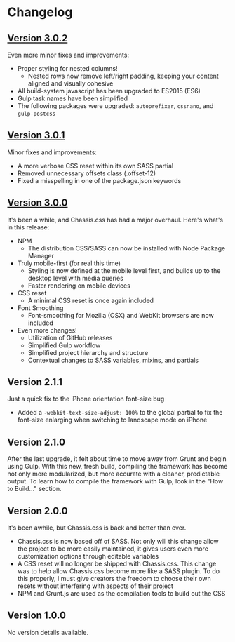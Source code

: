 # Changelog

## [Version 3.0.2](https://github.com/joeleisner/chassis-css/releases/tag/v3.0.2)
Even more minor fixes and improvements:
* Proper styling for nested columns!
    * Nested rows now remove left/right padding, keeping your content aligned and visually cohesive
* All build-system javascript has been upgraded to ES2015 (ES6)
* Gulp task names have been simplified
* The following packages were upgraded: `autoprefixer`, `cssnano`, and `gulp-postcss`

## [Version 3.0.1](https://github.com/joeleisner/chassis-css/releases/tag/v3.0.1)
Minor fixes and improvements:
* A more verbose CSS reset within its own SASS partial
* Removed unnecessary offsets class (.offset-12)
* Fixed a misspelling in one of the package.json keywords

## [Version 3.0.0](https://github.com/joeleisner/chassis-css/releases/tag/v3.0.0)
It's been a while, and Chassis.css has had a major overhaul. Here's what's in this release:
* NPM
    * The distribution CSS/SASS can now be installed with Node Package Manager
* Truly mobile-first (for real this time)
    * Styling is now defined at the mobile level first, and builds up to the desktop level with media queries
    * Faster rendering on mobile devices
* CSS reset
    * A minimal CSS reset is once again included
* Font Smoothing
    * Font-smoothing for Mozilla (OSX) and WebKit browsers are now included
* Even more changes!
    * Utilization of GitHub releases
    * Simplified Gulp workflow
    * Simplified project hierarchy and structure
    * Contextual changes to SASS variables, mixins, and partials

## Version 2.1.1
Just a quick fix to the iPhone orientation font-size bug
* Added a `-webkit-text-size-adjust: 100%` to the global partial to fix the font-size enlarging when switching to landscape mode on iPhone

## Version 2.1.0
After the last upgrade, it felt about time to move away from Grunt and begin using Gulp. With this new, fresh build, compiling the framework has become not only more modularized, but more accurate with a cleaner, predictable output. To learn how to compile the framework with Gulp, look in the "How to Build..." section.

## Version 2.0.0
It's been awhile, but Chassis.css is back and better than ever.
* Chassis.css is now based off of SASS. Not only will this change allow the project to be more easily maintained, it gives users even more customization options through editable variables
* A CSS reset will no longer be shipped with Chassis.css. This change was to help allow Chassis.css become more like a SASS plugin. To do this properly, I must give creators the freedom to choose their own resets without interfering with aspects of their project
* NPM and Grunt.js are used as the compilation tools to build out the CSS

## Version 1.0.0
No version details available.
